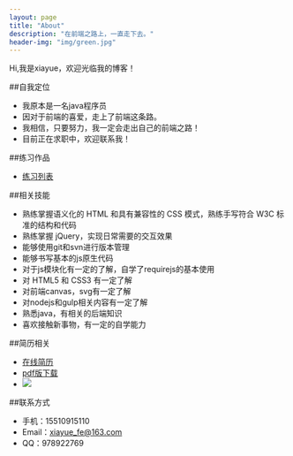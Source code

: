 ```yaml
---
layout: page
title: "About"
description: "在前端之路上，一直走下去。"
header-img: "img/green.jpg"
---
```





Hi,我是xiayue，欢迎光临我的博客！


##自我定位


- 我原本是一名java程序员
- 因对于前端的喜爱，走上了前端这条路。 
- 我相信，只要努力，我一定会走出自己的前端之路！
- 目前正在求职中，欢迎联系我！




##练习作品

- [练习列表](http://xiayue-fe.github.io/demos/)


##相关技能

- 熟练掌握语义化的 HTML 和具有兼容性的 CSS 模式，熟练手写符合 W3C 标准的结构和代码
- 熟练掌握 jQuery，实现日常需要的交互效果
- 能够使用git和svn进行版本管理
- 能够书写基本的js原生代码
- 对于js模块化有一定的了解，自学了requirejs的基本使用
- 对 HTML5 和 CSS3 有一定了解
- 对前端canvas，svg有一定了解
- 对nodejs和gulp相关内容有一定了解
- 熟悉java，有相关的后端知识
- 喜欢接触新事物，有一定的自学能力


##简历相关

- [在线简历](http://xiayue.deercv.com/?preview=1)
- [pdf版下载](http://xiayue-fe.github.io/jianli/web前端-黄浩-2年.pdf)
- ![](http://xiayue-fe.github.io/jianli/2code.png)


##联系方式

- 手机：15510915110
- Email：xiayue_fe@163.com 
- QQ：978922769









